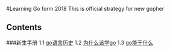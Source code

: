 #Learning Go form 2018
This is official strategy for new gopher

## Contents 

###新生手册
 1.1 [go语言历史]()
 1.2 [为什么该学go]()
 1.3 [go能干什么]()
